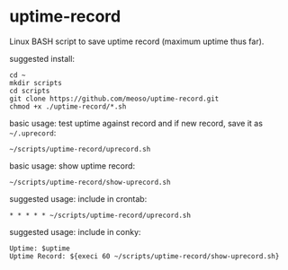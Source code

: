 uptime-record
=============

Linux BASH script to save uptime record (maximum uptime thus far).

suggested install:
```
cd ~
mkdir scripts
cd scripts
git clone https://github.com/meoso/uptime-record.git
chmod +x ./uptime-record/*.sh
```

basic usage: test uptime against record and if new record, save it as `~/.uprecord`:
```
~/scripts/uptime-record/uprecord.sh
```

basic usage: show uptime record:
```
~/scripts/uptime-record/show-uprecord.sh
```
    
suggested usage: include in crontab:
```
* * * * * ~/scripts/uptime-record/uprecord.sh
```

suggested usage: include in conky:
```
Uptime: $uptime
Uptime Record: ${execi 60 ~/scripts/uptime-record/show-uprecord.sh}
```

